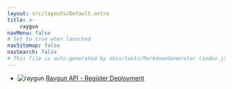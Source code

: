 ```yaml
---
layout: src/layouts/Default.astro
title: >-
    raygun
navMenu: false
# Set to true when launched
navSitemap: false
navSearch: false
# This file is auto-generated by docs/tools/MarkdownGenerator (index.js)
---
```


<ul>

<li>

![raygun](https://i.octopus.com/library/step-templates/raygun.png) [Raygun API - Register Deployment](/integrations/raygun/raygun-api-register-deployment)

</li>
        
</ul>
